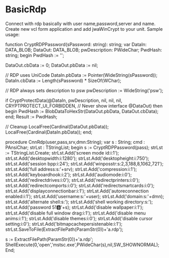 # BasicRdp<br>
Connect with rdp basically with user name,password,server and name.<br>
Create new vcl form application and add jwaWinCrypt to your unit.
Sample usage:

function CryptRDPPassword(sPassword: string): string;
var DataIn: DATA_BLOB;
    DataOut: DATA_BLOB;
    pwDescription: PWideChar;
    PwdHash: string;
begin
  PwdHash := '';

  DataOut.cbData := 0;
  DataOut.pbData := nil;

  // RDP uses UniCode
  DataIn.pbData := Pointer(WideString(sPassword));
  DataIn.cbData := Length(sPassword) * SizeOf(WChar);

  // RDP always sets description to psw
  pwDescription := WideString('psw');

  if CryptProtectData(@DataIn,
                      pwDescription,
                      nil,
                      nil,
                      nil,
                      CRYPTPROTECT_UI_FORBIDDEN,  // Never show interface
                      @DataOut) then
  begin
    PwdHash := BlobDataToHexStr(DataOut.pbData, DataOut.cbData);
  end;
  Result := PwdHash;

  // Cleanup
  LocalFree(Cardinal(DataOut.pbData));
  LocalFree(Cardinal(DataIn.pbData));
end;

procedure CnnRdp(user,pass,srv,dmn:String);
var
  s : String;
  cmd : PAnsiChar;
  strLst : TStringList;
begin
  s := CryptRDPPassword(pass);
  strLst := TStringList.Create;
  strLst.Add('screen mode id:i:1');
  strLst.Add('desktopwidth:i:1280');
  strLst.Add('desktopheight:i:750');
  strLst.Add('session bpp:i:24');
  strLst.Add('winposstr:s:2,3,188,8,1062,721');
  strLst.Add('full address:s:'+srv);
  strLst.Add('compression:i:1');
  strLst.Add('keyboardhook:i:2');
  strLst.Add('audiomode:i:0');
  strLst.Add('redirectdrives:i:0');
  strLst.Add('redirectprinters:i:0');
  strLst.Add('redirectcomports:i:0');
  strLst.Add('redirectsmartcards:i:0');
  strLst.Add('displayconnectionbar:i:1');
  strLst.Add('autoreconnection enabled:i:1');
  strLst.Add('username:s:'+user);
  strLst.Add('domain:s:'+dmn);
  strLst.Add('alternate shell:s:');
  strLst.Add('shell working directory:s:');
  strLst.Add('password 51:b:'+s);
  strLst.Add('disable wallpaper:i:1');
  strLst.Add('disable full window drag:i:1');
  strLst.Add('disable menu anims:i:1');
  strLst.Add('disable themes:i:0');
  strLst.Add('disable cursor setting:i:0');
  strLst.Add('bitmapcachepersistenable:i:1');
  strLst.SaveToFile(ExtractFilePath(ParamStr(0))+'a.rdp');

  s := ExtractFilePath(ParamStr(0))+'a.rdp';
  ShellExecute(0,'open','mstsc.exe',PWideChar(s),nil,SW_SHOWNORMAL);
End;

